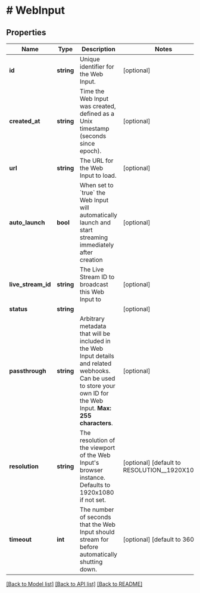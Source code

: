 # # WebInput

## Properties

Name | Type | Description | Notes
------------ | ------------- | ------------- | -------------
**id** | **string** | Unique identifier for the Web Input. | [optional]
**created_at** | **string** | Time the Web Input was created, defined as a Unix timestamp (seconds since epoch). | [optional]
**url** | **string** | The URL for the Web Input to load. | [optional]
**auto_launch** | **bool** | When set to &#x60;true&#x60; the Web Input will automatically launch and start streaming immediately after creation | [optional]
**live_stream_id** | **string** | The Live Stream ID to broadcast this Web Input to | [optional]
**status** | **string** |  | [optional]
**passthrough** | **string** | Arbitrary metadata that will be included in the Web Input details and related webhooks. Can be used to store your own ID for the Web Input. **Max: 255 characters**. | [optional]
**resolution** | **string** | The resolution of the viewport of the Web Input&#39;s browser instance. Defaults to 1920x1080 if not set. | [optional] [default to RESOLUTION__1920X1080]
**timeout** | **int** | The number of seconds that the Web Input should stream for before automatically shutting down. | [optional] [default to 3600]

[[Back to Model list]](../../README.md#models) [[Back to API list]](../../README.md#endpoints) [[Back to README]](../../README.md)
